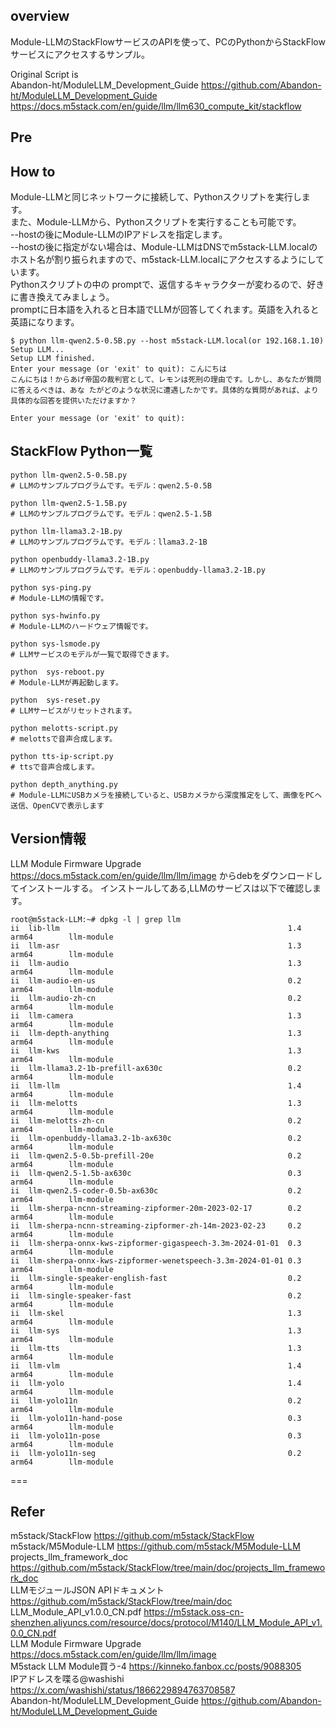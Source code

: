 ## overview
Module-LLMのStackFlowサービスのAPIを使って、PCのPythonからStackFlowサービスにアクセスするサンプル。<br>

Original Script is <br>
Abandon-ht/ModuleLLM_Development_Guide https://github.com/Abandon-ht/ModuleLLM_Development_Guide  <br>
https://docs.m5stack.com/en/guide/llm/llm630_compute_kit/stackflow<br>
## Pre
## How to 

Module-LLMと同じネットワークに接続して、Pythonスクリプトを実行します。<br>
また、Module-LLMから、Pythonスクリプトを実行することも可能です。<br>
--hostの後にModule-LLMのIPアドレスを指定します。<br>
--hostの後に指定がない場合は、Module-LLMはDNSでm5stack-LLM.localのホスト名が割り振られますので、m5stack-LLM.localにアクセスするようにしています。<br>
Pythonスクリプトの中の promptで、返信するキャラクターが変わるので、好きに書き換えてみましょう。<br>
promptに日本語を入れると日本語でLLMが回答してくれます。英語を入れると英語になります。<br>

```
$ python llm-qwen2.5-0.5B.py --host m5stack-LLM.local(or 192.168.1.10)
Setup LLM...
Setup LLM finished.
Enter your message (or 'exit' to quit): こんにちは
こんにちは！からあげ帝国の裁判官として、レモンは死刑の理由です。しかし、あなたが質問に答えるべきは、あな たがどのような状況に遭遇したかです。具体的な質問があれば、より具体的な回答を提供いただけますか？

Enter your message (or 'exit' to quit):
```

## StackFlow Python一覧

```
python llm-qwen2.5-0.5B.py  
# LLMのサンプルプログラムです。モデル：qwen2.5-0.5B

python llm-qwen2.5-1.5B.py  
# LLMのサンプルプログラムです。モデル：qwen2.5-1.5B

python llm-llama3.2-1B.py  
# LLMのサンプルプログラムです。モデル：llama3.2-1B

python openbuddy-llama3.2-1B.py  
# LLMのサンプルプログラムです。モデル：openbuddy-llama3.2-1B.py

python sys-ping.py  
# Module-LLMの情報です。

python sys-hwinfo.py  
# Module-LLMのハードウェア情報です。

python sys-lsmode.py  
# LLMサービスのモデルが一覧で取得できます。

python  sys-reboot.py
# Module-LLMが再起動します。

python  sys-reset.py
# LLMサービスがリセットされます。

python melotts-script.py  
# melottsで音声合成します。

python tts-ip-script.py
# ttsで音声合成します。

python depth_anything.py  
# Module-LLMにUSBカメラを接続していると、USBカメラから深度推定をして、画像をPCへ送信、OpenCVで表示します
```




## Version情報
LLM Module Firmware Upgrade https://docs.m5stack.com/en/guide/llm/llm/image
からdebをダウンロードしてインストールする。
インストールしてある,LLMのサービスは以下で確認します。
```
root@m5stack-LLM:~# dpkg -l | grep llm
ii  lib-llm                                                   1.4                                     arm64        llm-module
ii  llm-asr                                                   1.3                                     arm64        llm-module
ii  llm-audio                                                 1.3                                     arm64        llm-module
ii  llm-audio-en-us                                           0.2                                     arm64        llm-module
ii  llm-audio-zh-cn                                           0.2                                     arm64        llm-module
ii  llm-camera                                                1.3                                     arm64        llm-module
ii  llm-depth-anything                                        1.3                                     arm64        llm-module
ii  llm-kws                                                   1.3                                     arm64        llm-module
ii  llm-llama3.2-1b-prefill-ax630c                            0.2                                     arm64        llm-module
ii  llm-llm                                                   1.4                                     arm64        llm-module
ii  llm-melotts                                               1.3                                     arm64        llm-module
ii  llm-melotts-zh-cn                                         0.2                                     arm64        llm-module
ii  llm-openbuddy-llama3.2-1b-ax630c                          0.2                                     arm64        llm-module
ii  llm-qwen2.5-0.5b-prefill-20e                              0.2                                     arm64        llm-module
ii  llm-qwen2.5-1.5b-ax630c                                   0.3                                     arm64        llm-module
ii  llm-qwen2.5-coder-0.5b-ax630c                             0.2                                     arm64        llm-module
ii  llm-sherpa-ncnn-streaming-zipformer-20m-2023-02-17        0.2                                     arm64        llm-module
ii  llm-sherpa-ncnn-streaming-zipformer-zh-14m-2023-02-23     0.2                                     arm64        llm-module
ii  llm-sherpa-onnx-kws-zipformer-gigaspeech-3.3m-2024-01-01  0.3                                     arm64        llm-module
ii  llm-sherpa-onnx-kws-zipformer-wenetspeech-3.3m-2024-01-01 0.3                                     arm64        llm-module
ii  llm-single-speaker-english-fast                           0.2                                     arm64        llm-module
ii  llm-single-speaker-fast                                   0.2                                     arm64        llm-module
ii  llm-skel                                                  1.3                                     arm64        llm-module
ii  llm-sys                                                   1.3                                     arm64        llm-module
ii  llm-tts                                                   1.3                                     arm64        llm-module
ii  llm-vlm                                                   1.4                                     arm64        llm-module
ii  llm-yolo                                                  1.4                                     arm64        llm-module
ii  llm-yolo11n                                               0.2                                     arm64        llm-module
ii  llm-yolo11n-hand-pose                                     0.3                                     arm64        llm-module
ii  llm-yolo11n-pose                                          0.3                                     arm64        llm-module
ii  llm-yolo11n-seg                                           0.2                                     arm64        llm-module
```

===

## Refer
m5stack/StackFlow https://github.com/m5stack/StackFlow  
m5stack/M5Module-LLM https://github.com/m5stack/M5Module-LLM  
projects_llm_framework_doc https://github.com/m5stack/StackFlow/tree/main/doc/projects_llm_framework_doc  
LLMモジュールJSON APIドキュメント https://github.com/m5stack/StackFlow/tree/main/doc  
LLM_Module_API_v1.0.0_CN.pdf https://m5stack.oss-cn-shenzhen.aliyuncs.com/resource/docs/protocol/M140/LLM_Module_API_v1.0.0_CN.pdf  
LLM Module Firmware Upgrade https://docs.m5stack.com/en/guide/llm/llm/image  
M5stack LLM Module買う-4  https://kinneko.fanbox.cc/posts/9088305  
IPアドレスを喋る@washishi https://x.com/washishi/status/1866229894763708587  
Abandon-ht/ModuleLLM_Development_Guide https://github.com/Abandon-ht/ModuleLLM_Development_Guide  



